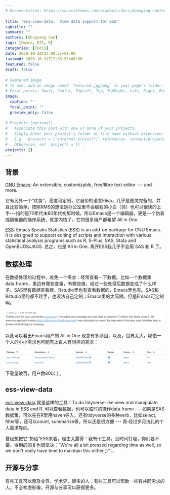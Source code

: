 ```yaml
---
# Documentation: https://sourcethemes.com/academic/docs/managing-content/

title: "ess-view-data:  View data support for ESS"
subtitle: ""
summary: ""
authors: [Shuguang Sun]
tags: [Emacs, ESS, R]
categories: [Tools]
date: 2020-10-30T23:09:51+08:00
lastmod: 2020-10-31T17:33:52+08:00
featured: false
draft: false

# Featured image
# To use, add an image named `featured.jpg/png` to your page's folder.
# Focal points: Smart, Center, TopLeft, Top, TopRight, Left, Right, BottomLeft, Bottom, BottomRight.
image:
  caption: ""
  focal_point: ""
  preview_only: false

# Projects (optional).
#   Associate this post with one or more of your projects.
#   Simply enter your project's folder or file name without extension.
#   E.g. `projects = ["internal-project"]` references `content/project/deep-learning/index.md`.
#   Otherwise, set `projects = []`.
projects: []
---
```


## 背景

[GNU Emacs](https://www.gnu.org/software/emacs/): An extensible, customizable, free/libre text editor --- and more.

它有另外一个“优势”，高度可定制，它自带的语言Elisp，几乎是图灵完备的，并且比较简单，按照RMS的想法是办公室里不会编程的小白（领）也可以很快的上手---指的是70年代末80年代初那时候。所以Emacs是一个编辑器，更是一个伪装成编辑器的操作系统，就差内核了，它的很多用户都希望 All in One. 

[ESS](https://ess.r-project.org): Emacs Speaks Statistics (ESS) is an add-on package for GNU Emacs. It is designed to support editing of scripts and interaction with various statistical analysis programs such as R, S-Plus, SAS, Stata and OpenBUGS/JAGS. 
总之，也是 All in One. 离开ESS我几乎不会用 SAS 和 R 了。

## 数据处理

在数据处理的过程中，难免一个需求：经常查看一下数据。比如一个数据集data.frame，里边有哪些变量，有哪些值，经过一些处理后数据变成了什么样子。SAS里有数据查看器，Rstudio里也有查看数据的，Emacs里也有。SAS和Rstudio里的都不趁手，也没法自己定制；Emacs里的太简陋。但是Emacs可定制啊。

![reddit1](ess-reddit-reply.png)

以此可以看出Emacs用户的 All in One 观念有多顽固，以及，世界太大，哪怕一个人的小小需求也可能有上百人有同样的需求：

![elpa1](ess-100.png)

下载量破百，用户数80以上。

## ess-view-data

[ess-view-data](https://github.com/ShuguangSun/ess-view-data) 就是这样的工具：To do tidyverse-like view and manipulate data in ESS and R. 可以查看数据，也可以临时的操作data.frame --- 如果是SAS数据集，可以先在R里用haven导入。还有tidyverse的多种verb，比如select, filter等，还可以count, summarise等，所以还是很方便 --- 真·经过岁月洗礼的个人需求导向。

曾经想把它“扔给”ESS来着，理由太露骨：我有个工具，没时间打理，你们要不要。得到的回复也很坚决：“We're all a bit pressed regarding time as well, so we don't really have time to maintain this either ;)”....

## 开源与分享

有些工具可以惠及业界、学术界，很多的人；有些工具可以帮助一些有共同需求的人。不必考虑影像，开源与分享可以获得更多。
